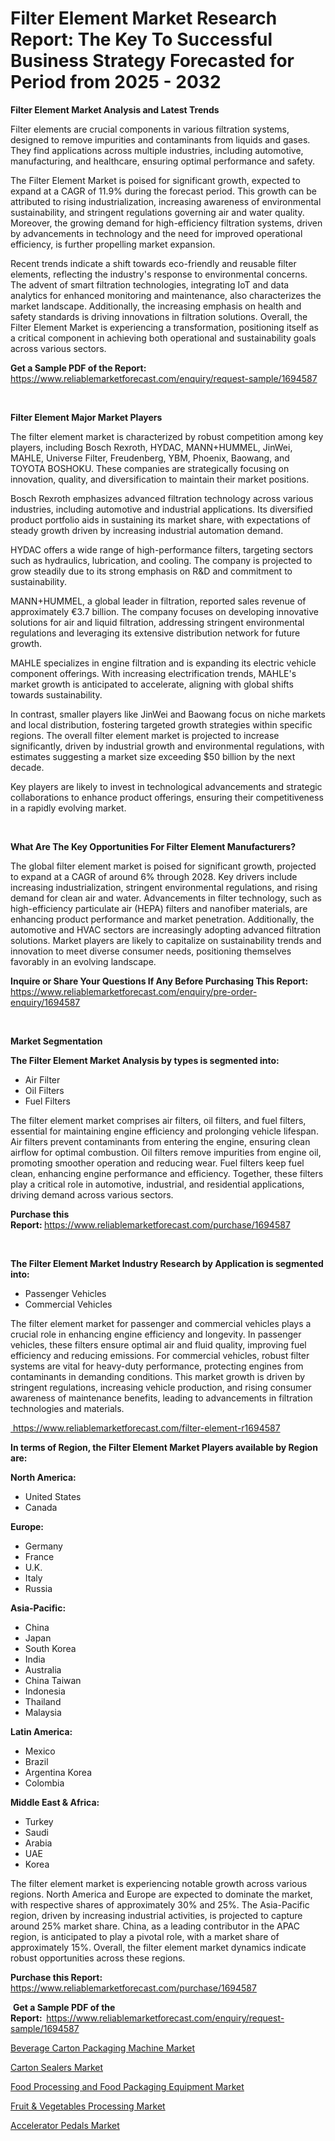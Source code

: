 <p><h1>Filter Element Market Research Report: The Key To Successful Business Strategy Forecasted for Period from 2025 - 2032</h1></p><p><strong>Filter Element Market Analysis and Latest Trends</strong></p>
<p><p>Filter elements are crucial components in various filtration systems, designed to remove impurities and contaminants from liquids and gases. They find applications across multiple industries, including automotive, manufacturing, and healthcare, ensuring optimal performance and safety.</p><p>The Filter Element Market is poised for significant growth, expected to expand at a CAGR of 11.9% during the forecast period. This growth can be attributed to rising industrialization, increasing awareness of environmental sustainability, and stringent regulations governing air and water quality. Moreover, the growing demand for high-efficiency filtration systems, driven by advancements in technology and the need for improved operational efficiency, is further propelling market expansion.</p><p>Recent trends indicate a shift towards eco-friendly and reusable filter elements, reflecting the industry's response to environmental concerns. The advent of smart filtration technologies, integrating IoT and data analytics for enhanced monitoring and maintenance, also characterizes the market landscape. Additionally, the increasing emphasis on health and safety standards is driving innovations in filtration solutions. Overall, the Filter Element Market is experiencing a transformation, positioning itself as a critical component in achieving both operational and sustainability goals across various sectors.</p></p>
<p><strong>Get a Sample PDF of the Report:&nbsp;</strong> <a href="https://www.reliablemarketforecast.com/enquiry/request-sample/1694587?utm_campaign=1102&utm_medium=2&utm_source=Github&utm_content=ia&utm_term=25032025&utm_id=filter-element">https://www.reliablemarketforecast.com/enquiry/request-sample/1694587</a></p>
<p>&nbsp;</p>
<p><strong>Filter Element Major Market Players</strong></p>
<p><p>The filter element market is characterized by robust competition among key players, including Bosch Rexroth, HYDAC, MANN+HUMMEL, JinWei, MAHLE, Universe Filter, Freudenberg, YBM, Phoenix, Baowang, and TOYOTA BOSHOKU. These companies are strategically focusing on innovation, quality, and diversification to maintain their market positions.</p><p>Bosch Rexroth emphasizes advanced filtration technology across various industries, including automotive and industrial applications. Its diversified product portfolio aids in sustaining its market share, with expectations of steady growth driven by increasing industrial automation demand.</p><p>HYDAC offers a wide range of high-performance filters, targeting sectors such as hydraulics, lubrication, and cooling. The company is projected to grow steadily due to its strong emphasis on R&D and commitment to sustainability.</p><p>MANN+HUMMEL, a global leader in filtration, reported sales revenue of approximately €3.7 billion. The company focuses on developing innovative solutions for air and liquid filtration, addressing stringent environmental regulations and leveraging its extensive distribution network for future growth.</p><p>MAHLE specializes in engine filtration and is expanding its electric vehicle component offerings. With increasing electrification trends, MAHLE's market growth is anticipated to accelerate, aligning with global shifts towards sustainability.</p><p>In contrast, smaller players like JinWei and Baowang focus on niche markets and local distribution, fostering targeted growth strategies within specific regions. The overall filter element market is projected to increase significantly, driven by industrial growth and environmental regulations, with estimates suggesting a market size exceeding $50 billion by the next decade.</p><p>Key players are likely to invest in technological advancements and strategic collaborations to enhance product offerings, ensuring their competitiveness in a rapidly evolving market.</p></p>
<p>&nbsp;</p>
<p><strong>What Are The Key Opportunities For Filter Element Manufacturers?</strong></p>
<p><p>The global filter element market is poised for significant growth, projected to expand at a CAGR of around 6% through 2028. Key drivers include increasing industrialization, stringent environmental regulations, and rising demand for clean air and water. Advancements in filter technology, such as high-efficiency particulate air (HEPA) filters and nanofiber materials, are enhancing product performance and market penetration. Additionally, the automotive and HVAC sectors are increasingly adopting advanced filtration solutions. Market players are likely to capitalize on sustainability trends and innovation to meet diverse consumer needs, positioning themselves favorably in an evolving landscape.</p></p>
<p><strong>Inquire or Share Your Questions If Any Before Purchasing This Report:</strong> <a href="https://www.reliablemarketforecast.com/enquiry/pre-order-enquiry/1694587?utm_campaign=1102&utm_medium=2&utm_source=Github&utm_content=ia&utm_term=25032025&utm_id=filter-element">https://www.reliablemarketforecast.com/enquiry/pre-order-enquiry/1694587</a></p>
<p>&nbsp;</p>
<p><strong>Market Segmentation</strong></p>
<p><strong>The Filter Element Market Analysis by types is segmented into:</strong></p>
<p><ul><li>Air Filter</li><li>Oil Filters</li><li>Fuel Filters</li></ul></p>
<p><p>The filter element market comprises air filters, oil filters, and fuel filters, essential for maintaining engine efficiency and prolonging vehicle lifespan. Air filters prevent contaminants from entering the engine, ensuring clean airflow for optimal combustion. Oil filters remove impurities from engine oil, promoting smoother operation and reducing wear. Fuel filters keep fuel clean, enhancing engine performance and efficiency. Together, these filters play a critical role in automotive, industrial, and residential applications, driving demand across various sectors.</p></p>
<p><strong>Purchase this Report:&nbsp;</strong><a href="https://www.reliablemarketforecast.com/purchase/1694587?utm_campaign=1102&utm_medium=2&utm_source=Github&utm_content=ia&utm_term=25032025&utm_id=filter-element">https://www.reliablemarketforecast.com/purchase/1694587</a></p>
<p>&nbsp;</p>
<p><strong>The Filter Element Market Industry Research by Application is segmented into:</strong></p>
<p><ul><li>Passenger Vehicles</li><li>Commercial Vehicles</li></ul></p>
<p><p>The filter element market for passenger and commercial vehicles plays a crucial role in enhancing engine efficiency and longevity. In passenger vehicles, these filters ensure optimal air and fluid quality, improving fuel efficiency and reducing emissions. For commercial vehicles, robust filter systems are vital for heavy-duty performance, protecting engines from contaminants in demanding conditions. This market growth is driven by stringent regulations, increasing vehicle production, and rising consumer awareness of maintenance benefits, leading to advancements in filtration technologies and materials.</p></p>
<p><a href="https://www.reliablemarketforecast.com/filter-element-r1694587?utm_campaign=1102&utm_medium=2&utm_source=Github&utm_content=ia&utm_term=25032025&utm_id=filter-element">&nbsp;https://www.reliablemarketforecast.com/filter-element-r1694587</a></p>
<p><strong>In terms of Region, the Filter Element Market Players available by Region are:</strong></p>
<p>
    <p> <strong> North America: </strong>
        <ul>
            <li>United States</li>
            <li>Canada</li>
        </ul>
        </p> 
    <p> <strong> Europe: </strong>
        <ul>
            <li>Germany</li>
            <li>France</li>
            <li>U.K.</li>
            <li>Italy</li>
            <li>Russia</li>
        </ul>
        </p> 
    <p> <strong> Asia-Pacific: </strong>
        <ul>
            <li>China</li>
            <li>Japan</li>
            <li>South Korea</li>
            <li>India</li>
            <li>Australia</li>
            <li>China Taiwan</li>
            <li>Indonesia</li>
            <li>Thailand</li>
            <li>Malaysia</li>
        </ul>
        </p> 
    <p> <strong> Latin America: </strong>
        <ul>
            <li>Mexico</li>
            <li>Brazil</li>
            <li>Argentina Korea</li>
            <li>Colombia</li>
        </ul>
        </p> 
    <p> <strong> Middle East & Africa: </strong>
        <ul>
            <li>Turkey</li>
            <li>Saudi</li>
            <li>Arabia</li>
            <li>UAE</li>
            <li>Korea</li>
        </ul>
    </p>
    </p>
<p><p>The filter element market is experiencing notable growth across various regions. North America and Europe are expected to dominate the market, with respective shares of approximately 30% and 25%. The Asia-Pacific region, driven by increasing industrial activities, is projected to capture around 25% market share. China, as a leading contributor in the APAC region, is anticipated to play a pivotal role, with a market share of approximately 15%. Overall, the filter element market dynamics indicate robust opportunities across these regions.</p></p>
<p><strong>Purchase this Report: </strong><a href="https://www.reliablemarketforecast.com/purchase/1694587?utm_campaign=1102&utm_medium=2&utm_source=Github&utm_content=ia&utm_term=25032025&utm_id=filter-element">https://www.reliablemarketforecast.com/purchase/1694587</a></p>
<p>&nbsp;<strong>Get a Sample PDF of the Report:&nbsp;&nbsp;</strong><a href="https://www.reliablemarketforecast.com/enquiry/request-sample/1694587?utm_campaign=1102&utm_medium=2&utm_source=Github&utm_content=ia&utm_term=25032025&utm_id=filter-element">https://www.reliablemarketforecast.com/enquiry/request-sample/1694587</a></p>
<p><strong></strong></p>
<p><p><a href="https://github.com/brabolyrah3h/Market-Research-Report-List-1/blob/main/beverage-carton-packaging-machine-market.md?utm_campaign=1102&utm_medium=2&utm_source=Github&utm_content=ia&utm_term=25032025&utm_id=filter-element">Beverage Carton Packaging Machine Market</a></p><p><a href="https://github.com/rembaentin6f/Market-Research-Report-List-1/blob/main/carton-sealers-market.md?utm_campaign=1102&utm_medium=2&utm_source=Github&utm_content=ia&utm_term=25032025&utm_id=filter-element">Carton Sealers Market</a></p><p><a href="https://github.com/timayuethem/Market-Research-Report-List-1/blob/main/food-processing-and-food-packaging-equipment-market.md?utm_campaign=1102&utm_medium=2&utm_source=Github&utm_content=ia&utm_term=25032025&utm_id=filter-element">Food Processing and Food Packaging Equipment Market</a></p><p><a href="https://github.com/dukawashviro/Market-Research-Report-List-1/blob/main/fruit-vegetables-processing-market.md?utm_campaign=1102&utm_medium=2&utm_source=Github&utm_content=ia&utm_term=25032025&utm_id=filter-element">Fruit & Vegetables Processing Market</a></p><p><a href="https://github.com/molayrabeta/Market-Research-Report-List-1/blob/main/accelerator-pedals-market.md?utm_campaign=1102&utm_medium=2&utm_source=Github&utm_content=ia&utm_term=25032025&utm_id=filter-element">Accelerator Pedals Market</a></p></p>